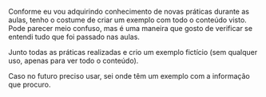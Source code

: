 Conforme eu vou adquirindo conhecimento de novas práticas durante as aulas, tenho o costume de criar um exemplo com todo o conteúdo visto.
Pode parecer meio confuso, mas é uma maneira que gosto de verificar se entendi tudo que foi passado nas aulas.

Junto todas as práticas realizadas e crio um exemplo fictício (sem qualquer uso, apenas para ver todo o conteúdo).

Caso no futuro preciso usar, sei onde têm um exemplo com a informação que procuro.
